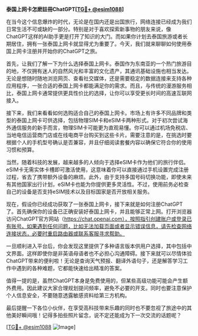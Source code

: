 **泰国上网卡怎麽註冊ChatGPT[[TG💪+ @esim1088](https://t.me/s/esim1088)]**

在当今这个信息爆炸的时代，无论是在国内还是出国旅行，网络连接已经成为我们日常生活不可或缺的一部分。特别是对于喜欢探索新事物的朋友来说，像ChatGPT这样的AI助手更是打开了知识的大门。而如果你计划去泰国旅游或者长期居住，拥有一张泰国上网卡就显得尤为重要了。今天，我们就来聊聊如何使用泰国上网卡注册并开始你的ChatGPT之旅。

首先，让我们了解一下为什么选择泰国上网卡。泰国作为东南亚的一个热门旅游目的地，不仅拥有迷人的自然风光和丰富的文化遗产，其通讯基础设施也相当发达。无论是想随时随地浏览网页、查看社交媒体，还是需要稳定的数据连接来支持各种应用程序，一张合适的泰国上网卡都能满足你的需求。而且，与传统的漫游服务相比，泰国上网卡通常提供更具性价比的选择，让你可以享受更长时间的高速互联网接入。

接下来，我们来看看如何选购适合自己的泰国上网卡。市场上有许多不同品牌和类型的泰国上网卡可供选择，包括物理SIM卡和eSIM卡两种形式。对于初次尝试海外通信服务的新手而言，物理SIM卡可能更为直观易懂。你可以通过机场免税店、当地电信运营商门店或在线电商平台购买到这些卡片。需要注意的是，在挑选时要根据个人的手机型号确认是否兼容，并且仔细阅读套餐内容以确保它符合你的使用习惯和预算。

当然，随着科技的发展，越来越多的人倾向于选择eSIM卡作为他们的旅行伴侣。eSIM卡无需实体卡槽即可激活使用，这意味着你可以直接通过手机设置完成注册过程，省去了携带额外设备的麻烦。此外，由于支持多国号码切换功能，即使未来有其他国家出行计划，eSIM卡也能为你提供更多灵活性。不过，使用前务必检查自己的设备是否支持eSIM技术以及目标国家是否开放相关服务。

现在，假设你已经成功获取了一张泰国上网卡，接下来就是如何注册ChatGPT了。首先确保你的设备已正确安装好泰国上网卡，并且能够正常上网。打开浏览器访问ChatGPT官方网站（https://chat.openai.com），按照指引创建账户或登录已有账号。如果遇到任何问题，比如无法加载页面或者显示错误信息，请先检查网络连接状态，必要时重启路由器或联系客服寻求帮助。

一旦顺利进入平台后，你会发现这里提供了多种语言版本供用户选择，其中包括中文界面。这样即使你是非英语母语者也不必担心沟通障碍。接下来就可以尽情体验ChatGPT带来的便利啦！无论是查询天气预报、翻译外语句子，还是解答学习工作中遇到的各种难题，它都能快速给出精准的答案。

值得一提的是，虽然ChatGPT本身是免费使用的，但某些高级功能可能会产生额外费用。因此建议大家合理规划提问频率，避免不必要的开支。同时也要注意保护个人信息安全，不要随意透露敏感资料给第三方机构。

最后提醒一下各位小伙伴，在享受高科技带来乐趣的同时也不要忽视了旅途中的其他美好瞬间哦！记得多拍些照片留念，说不定还能成为下一次交流的话题呢？

[[TG💪+ @esim1088](https://t.me/s/esim1088) ![Image](https://i.postimg.cc/4NQfJmqS/Snipaste-2025-05-13-00-14-12.png)]